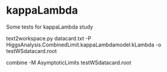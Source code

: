 # kappaLambda
Some tests for kappaLambda study

text2workspace.py datacard.txt -P HiggsAnalysis.CombinedLimit.kappaLambdamodel:kLambda -o testWSdatacard.root

combine -M AsymptoticLimits testWSdatacard.root
